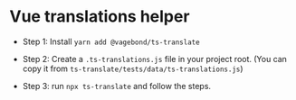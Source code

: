 # Vue translations helper

- Step 1: Install `yarn add @vagebond/ts-translate`

- Step 2: Create a `.ts-translations.js` file in your project root. (You can copy it from `ts-translate/tests/data/ts-translations.js`)

- Step 3: run `npx ts-translate` and follow the steps.
